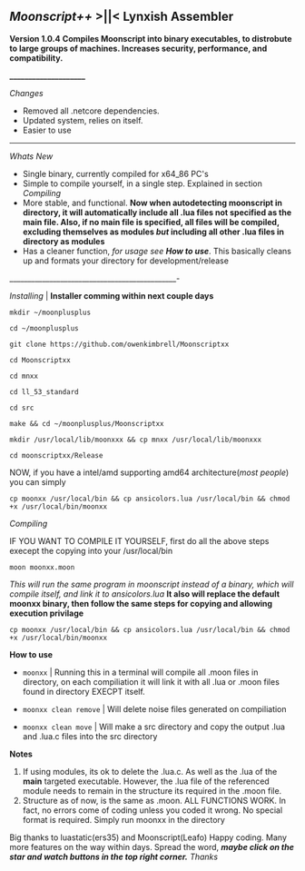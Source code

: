 _**Moonscript++**_ >||< **Lynxish Assembler**
--------------------
  **Version 1.0.4**
  **Compiles Moonscript into binary executables, to distrobute to large groups of machines. Increases security, performance, and compatibility.**
  
**____________________**

_Changes_
* Removed all .netcore dependencies.
* Updated system, relies on itself.
* Easier to use
-----------------------------
_Whats New_
* Single binary, currently compiled for x64_86 PC's
* Simple to compile yourself, in a single step. Explained in section _Compiling_
* More stable, and functional. **Now when autodetecting moonscript in directory, it will automatically include all .lua files not specified as the main file. Also, if no main file is specified, all files will be compiled, excluding themselves as modules _but_ including all other .lua files in directory as modules**
* Has a cleaner function, _for usage see **How to use**_. This basically cleans up and formats your directory for development/release

______________________________________________-


_Installing_ | **Installer comming within next couple days**

`mkdir ~/moonplusplus`

`cd ~/moonplusplus`

`git clone https://github.com/owenkimbrell/Moonscriptxx`

`cd Moonscriptxx`

`cd mnxx`

`cd ll_53_standard`

`cd src`

`make && cd ~/moonplusplus/Moonscriptxx`

`mkdir /usr/local/lib/moonxxx && cp mnxx /usr/local/lib/moonxxx`

`cd moonscriptxx/Release`

NOW, if you have a intel/amd supporting amd64 architecture(_most people_) you can simply

`cp moonxx /usr/local/bin && cp ansicolors.lua /usr/local/bin && chmod +x /usr/local/bin/moonxx`

_Compiling_

IF YOU WANT TO COMPILE IT YOURSELF, first do all the above steps execept the copying into your /usr/local/bin

`moon moonxx.moon`

_This will run the same program in moonscript instead of a binary, which will compile itself, and link it to ansicolors.lua_
**It also will replace the default moonxx binary, then follow the same steps for copying and allowing execution privilage**

`cp moonxx /usr/local/bin && cp ansicolors.lua /usr/local/bin && chmod +x /usr/local/bin/moonxx`


**How to use**

* `moonxx`    | Running this in a terminal will compile all .moon files in directory, on each compiliation it will link it with all .lua or .moon files found in directory EXECPT itself.

* `moonxx clean remove`    | Will delete noise files generated on compiliation

* `moonxx clean move`      | Will make a src directory and copy the output .lua and .lua.c files into the src directory


**Notes**
1. If using modules, its ok to delete the .lua.c. As well as the .lua of the **main** targeted executable. However, the .lua file of the referenced module needs to remain in the structure its required in the .moon file.
2. Structure as of now, is the same as .moon. ALL FUNCTIONS WORK. In fact, no errors come of coding unless you coded it wrong. No special format is required. Simply run moonxx in the directory

Big thanks to luastatic(ers35) and Moonscript(Leafo)
Happy coding. Many more features on the way within days. Spread the word, _**maybe click on the star and watch buttons in the top right corner.**_ _Thanks_
